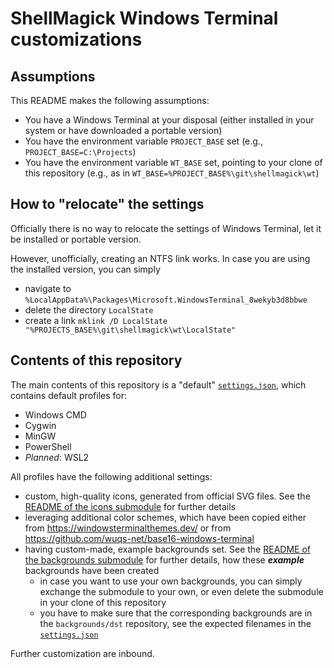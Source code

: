 # ShellMagick Windows Terminal customizations

## Assumptions

This README makes the following assumptions:

- You have a Windows Terminal at your disposal (either installed in your system or have downloaded a portable version)
- You have the environment variable `PROJECT_BASE` set (e.g., `PROJECT_BASE=C:\Projects`)
- You have the environment variable `WT_BASE` set, pointing to your clone of this repository (e.g., as in `WT_BASE=%PROJECT_BASE%\git\shellmagick\wt`)

## How to "relocate" the settings

Officially there is no way to relocate the settings of Windows Terminal, let it be installed or portable version.

However, unofficially, creating an NTFS link works. In case you are using the installed version, you can simply

- navigate to `%LocalAppData%\Packages\Microsoft.WindowsTerminal_8wekyb3d8bbwe`
- delete the directory `LocalState`
- create a link `mklink /D LocalState "%PROJECTS_BASE%\git\shellmagick\wt\LocalState"`

## Contents of this repository

The main contents of this repository is a "default" [`settings.json`](./LocalState/settings.json), which contains default profiles for:

- Windows CMD
- Cygwin
- MinGW
- PowerShell
- _Planned_: WSL2

All profiles have the following additional settings:

- custom, high-quality icons, generated from official SVG files. See the [README of the icons submodule](./icons/README.md) for further details
- leveraging additional color schemes, which have been copied either from https://windowsterminalthemes.dev/ or from https://github.com/wuqs-net/base16-windows-terminal
- having custom-made, example backgrounds set. See the [README of the backgrounds submodule](./backgrounds/README.md) for further details, how these **_example_** backgrounds have been created
    - in case you want to use your own backgrounds, you can simply exchange the submodule to your own, or even delete the submodule in your clone of this repository
    - you have to make sure that the corresponding backgrounds are in the `backgrounds/dst` repository, see the expected filenames in the [`settings.json`](./LocalState/settings.json)

Further customization are inbound.
